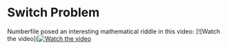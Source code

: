 # Switch Problem

Numberfile posed an interesting mathematical riddle in this video:
[![Watch the video]([![Watch the video](https://img.youtube.com/vi/-UBDRX6bk-A/maxresdefault.jpg)](https://youtu.be/-UBDRX6bk-A)
